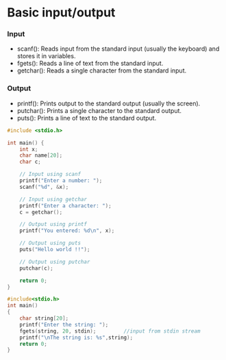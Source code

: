 # Basic input/output

### Input
* scanf(): Reads input from the standard input (usually the keyboard) and stores it in variables.
* fgets(): Reads a line of text from the standard input.
* getchar(): Reads a single character from the standard input.

### Output
* printf(): Prints output to the standard output (usually the screen).
* putchar(): Prints a single character to the standard output.
* puts(): Prints a line of text to the standard output.

```c
#include <stdio.h>

int main() {
    int x;
    char name[20];
    char c;

    // Input using scanf
    printf("Enter a number: ");
    scanf("%d", &x);

    // Input using getchar
    printf("Enter a character: ");
    c = getchar();

    // Output using printf
    printf("You entered: %d\n", x);

    // Output using puts
    puts("Hello world !!");

    // Output using putchar
    putchar(c);

    return 0;
}
```

```c
#include<stdio.h>
int main()
{
    char string[20];
    printf("Enter the string: ");
    fgets(string, 20, stdin);         //input from stdin stream
    printf("\nThe string is: %s",string);
    return 0;
}
```